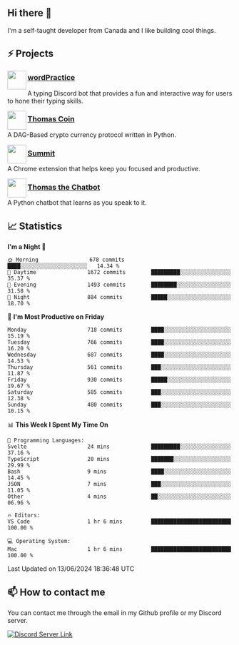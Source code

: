 <h2>Hi there 👋</h2>

<p>I'm a self-taught developer from Canada and I like building cool things.</p>

<h2>⚡ Projects</h2>

<img align="left" src="https://i.imgur.com/BIzs17V.png" width="42" height="42" />
<h3><a target="_blank" href="https://wordpractice.principle.sh/">wordPractice</a></h3>
<p>A typing Discord bot that provides a fun and interactive way for users to hone their typing skills.</p>

<img align="left" src="https://i.imgur.com/4FdQpgN.png" width="42" height="42" />
<h3><a href="https://github.com/principle105/thomas-coin">Thomas Coin</a></h3>
<p>A DAG-Based crypto currency protocol written in Python.</p>

<img align="left" src="https://i.imgur.com/Ly8Atho.png" width="42" height="42" />
<h3><a href="https://summit.sh/">Summit</a></h3>
<p>A Chrome extension that helps keep you focused and productive.</p>

<img align="left" src="https://i.imgur.com/hA9YF2s.png" width="42" height="42" />
<h3><a href="https://github.com/principle105/thomasthechatbot">Thomas the Chatbot</a></h3>
<p>A Python chatbot that learns as you speak to it.</p>

<h2>📈 Statistics</h2>

<!--START_SECTION:waka-->
**I'm a Night 🦉** 

```text
🌞 Morning                678 commits         ████░░░░░░░░░░░░░░░░░░░░░   14.34 % 
🌆 Daytime                1672 commits        █████████░░░░░░░░░░░░░░░░   35.37 % 
🌃 Evening                1493 commits        ████████░░░░░░░░░░░░░░░░░   31.58 % 
🌙 Night                  884 commits         █████░░░░░░░░░░░░░░░░░░░░   18.70 % 
```
📅 **I'm Most Productive on Friday** 

```text
Monday                   718 commits         ████░░░░░░░░░░░░░░░░░░░░░   15.19 % 
Tuesday                  766 commits         ████░░░░░░░░░░░░░░░░░░░░░   16.20 % 
Wednesday                687 commits         ████░░░░░░░░░░░░░░░░░░░░░   14.53 % 
Thursday                 561 commits         ███░░░░░░░░░░░░░░░░░░░░░░   11.87 % 
Friday                   930 commits         █████░░░░░░░░░░░░░░░░░░░░   19.67 % 
Saturday                 585 commits         ███░░░░░░░░░░░░░░░░░░░░░░   12.38 % 
Sunday                   480 commits         ███░░░░░░░░░░░░░░░░░░░░░░   10.15 % 
```


📊 **This Week I Spent My Time On** 

```text
💬 Programming Languages: 
Svelte                   24 mins             █████████░░░░░░░░░░░░░░░░   37.16 % 
TypeScript               20 mins             ███████░░░░░░░░░░░░░░░░░░   29.99 % 
Bash                     9 mins              ████░░░░░░░░░░░░░░░░░░░░░   14.45 % 
JSON                     7 mins              ███░░░░░░░░░░░░░░░░░░░░░░   11.05 % 
Other                    4 mins              ██░░░░░░░░░░░░░░░░░░░░░░░   06.96 % 

🔥 Editors: 
VS Code                  1 hr 6 mins         █████████████████████████   100.00 % 

💻 Operating System: 
Mac                      1 hr 6 mins         █████████████████████████   100.00 % 
```


 Last Updated on 13/06/2024 18:36:48 UTC
<!--END_SECTION:waka-->

<h2>📫 How to contact me</h2>

You can contact me through the email in my Github profile or my Discord server.

[![Discord Server Link](https://dcbadge.vercel.app/api/server/DHnk46C)](https://discord.gg/DHnk46C)


